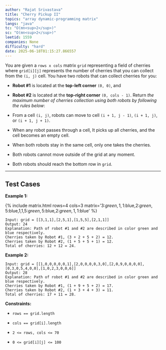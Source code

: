 ```yaml
---
author: "Rajat Srivastava"
title: "Cherry Pickup II"
topics: "array dynamic-programming matrix"
langs: "java"
tc: "O(mn<sup>2</sup>)"
sc: "O(mn<sup>2</sup>)"
leetid: 1559
companies: None
difficulty: "hard"
date: 2025-06-18T01:15:27.866557
---
```

You are given a `rows x cols` matrix `grid` representing a field of cherries where `grid[i][j]` represents the number of cherries that you can collect from the `(i, j)` cell.
You have two robots that can collect cherries for you:
	
* **Robot #1** is located at the **top-left corner** `(0, 0)`, and
	
* **Robot #2** is located at the **top-right corner** `(0, cols - 1)`.
Return *the maximum number of cherries collection using both robots by following the rules below*:
	
* From a cell `(i, j)`, robots can move to cell `(i + 1, j - 1)`, `(i + 1, j)`, or `(i + 1, j + 1)`.
	
* When any robot passes through a cell, It picks up all cherries, and the cell becomes an empty cell.
	
* When both robots stay in the same cell, only one takes the cherries.
	
* Both robots cannot move outside of the grid at any moment.
	
* Both robots should reach the bottom row in `grid`.
 
---
## Test Cases
**Example 1:**

{% include matrix.html rows=4 cols=3 matrix='3:$green,1,1:$blue,2:$green,5:$blue,1,1,5:$green,5:$blue,2:$green,1,1:$blue' %}

```
Input: grid = [[3,1,1],[2,5,1],[1,5,5],[2,1,1]]
Output: 24
Explanation: Path of robot #1 and #2 are described in color green and blue respectively.
Cherries taken by Robot #1, (3 + 2 + 5 + 2) = 12.
Cherries taken by Robot #2, (1 + 5 + 5 + 1) = 12.
Total of cherries: 12 + 12 = 24.
```
**Example 2:**

```
Input: grid = [[1,0,0,0,0,0,1],[2,0,0,0,0,3,0],[2,0,9,0,0,0,0],[0,3,0,5,4,0,0],[1,0,2,3,0,0,6]]
Output: 28
Explanation: Path of robot #1 and #2 are described in color green and blue respectively.
Cherries taken by Robot #1, (1 + 9 + 5 + 2) = 17.
Cherries taken by Robot #2, (1 + 3 + 4 + 3) = 11.
Total of cherries: 17 + 11 = 28.
```
 
**Constraints:**
	
* `rows == grid.length`
	
* `cols == grid[i].length`
	
* `2 <= rows, cols <= 70`
	
* `0 <= grid[i][j] <= 100`

        